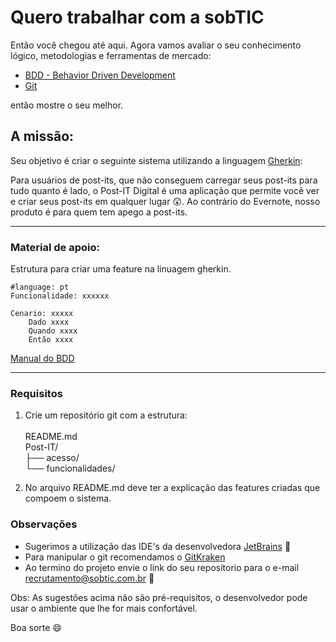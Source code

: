 # Quero trabalhar com a sobTIC

Então você chegou até aqui. Agora vamos avaliar o seu conhecimento lógico, metodologias e ferramentas de mercado:

* [BDD - Behavior Driven Development](https://pt.wikipedia.org/wiki/Behavior_Driven_Development)
* [Git](https://pt.wikipedia.org/wiki/Git)


então mostre o seu melhor.

## A missão:

Seu objetivo é criar o seguinte sistema utilizando a linguagem [Gherkin](https://github.com/cucumber/cucumber/wiki/Gherkin):

Para usuários de post-its, que não conseguem carregar seus post-its para tudo quanto é lado, o Post-IT Digital é uma aplicação que permite você ver e criar seus post-its em qualquer lugar :astonished:. Ao contrário do Evernote, nosso produto é para quem tem apego a post-its.

---

### Material de apoio:

Estrutura para criar uma feature na linuagem gherkin.

```Gherkin
#language: pt
Funcionalidade: xxxxxx

Cenario: xxxxx
    Dado xxxx
    Quando xxxx
    Então xxxx
```

[Manual do BDD](https://www.evernote.com/shard/s607/sh/fa04bed7-f050-4648-8319-1c4b07bd837e/bcdd7ab8e31463db)

---

### Requisitos

1. Crie um repositório git com a estrutura:<br><br>
README.md <br>
Post-IT/<br>
├── acesso/<br>
└── funcionalidades/<br>



2. No arquivo README.md deve ter a explicação das features criadas que compoem o sistema.

### Observações

* Sugerimos a utilização das IDE's da desenvolvedora [JetBrains](https://www.jetbrains.com/) :rocket:
* Para manipular o git recomendamos o [GitKraken](https://www.gitkraken.com/)
* Ao termino do projeto envie o link do seu repositorio para o e-mail recrutamento@sobtic.com.br :e-mail:

Obs: As sugestões acima não são pré-requisitos, o desenvolvedor pode usar o ambiente que lhe for mais confortável.

Boa sorte :smile:

